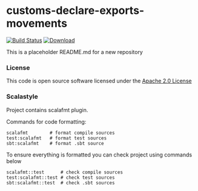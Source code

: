 # customs-declare-exports-movements

[![Build Status](https://travis-ci.org/hmrc/customs-declare-exports-movements.svg)](https://travis-ci.org/hmrc/customs-declare-exports-movements) [ ![Download](https://api.bintray.com/packages/hmrc/releases/customs-declare-exports-movements/images/download.svg) ](https://bintray.com/hmrc/releases/customs-declare-exports-movements/_latestVersion)

This is a placeholder README.md for a new repository

### License

This code is open source software licensed under the [Apache 2.0 License]("http://www.apache.org/licenses/LICENSE-2.0.html")

### Scalastyle

Project contains scalafmt plugin.

Commands for code formatting:

```
scalafmt        # format compile sources
test:scalafmt   # format test sources
sbt:scalafmt    # format .sbt source
```

To ensure everything is formatted you can check project using commands below

```
scalafmt::test      # check compile sources
test:scalafmt::test # check test sources
sbt:scalafmt::test  # check .sbt sources
```